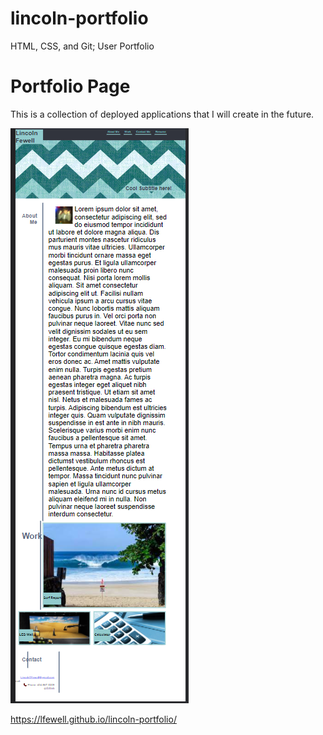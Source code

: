 # lincoln-portfolio
HTML, CSS, and Git; User Portfolio
# Portfolio Page

This is a collection of deployed applications that I will create in the future.

![Screenshot of the deployed webpage](./assets/images/screenshot.PNG)

https://lfewell.github.io/lincoln-portfolio/